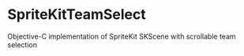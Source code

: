 SpriteKitTeamSelect
===================

Objective-C implementation of SpriteKit SKScene with scrollable team selection
